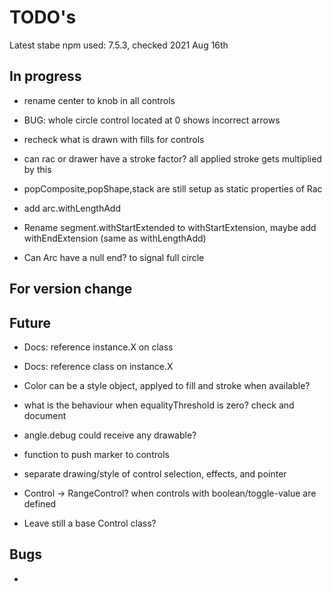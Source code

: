 TODO's
======

Latest stabe npm used: 7.5.3, checked 2021 Aug 16th

In progress
-----------
+ rename center to knob in all controls
+ BUG: whole circle control located at 0 shows incorrect arrows
+ recheck what is drawn with fills for controls
+ can rac or drawer have a stroke factor? all applied stroke gets multiplied by this
+ popComposite,popShape,stack are still setup as static properties of Rac
+ add arc.withLengthAdd
+ Rename segment.withStartExtended to withStartExtension, maybe add withEndExtension (same as withLengthAdd)

+ Can Arc have a null end? to signal full circle


For version change
------------------



Future
------
+ Docs: reference instance.X on class
+ Docs: reference class on instance.X

+ Color can be a style object, applyed to fill and stroke when available?

+ what is the behaviour when equalityThreshold is zero? check and document

+ angle.debug could receive any drawable?

+ function to push marker to controls

+ separate drawing/style of control selection, effects, and pointer

+ Control -> RangeControl? when controls with boolean/toggle-value are defined
+ Leave still a base Control class?


Bugs
----
+
